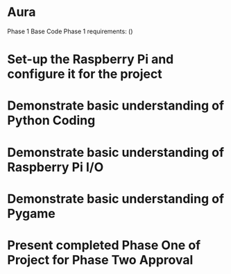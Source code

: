 # Aura
Phase 1 Base Code
Phase 1 requirements: ()
# Set-up the Raspberry Pi and configure it for the project
# Demonstrate basic understanding of Python Coding
# Demonstrate basic understanding of Raspberry Pi I/O
# Demonstrate basic understanding of Pygame
# Present completed Phase One of Project for Phase Two Approval
